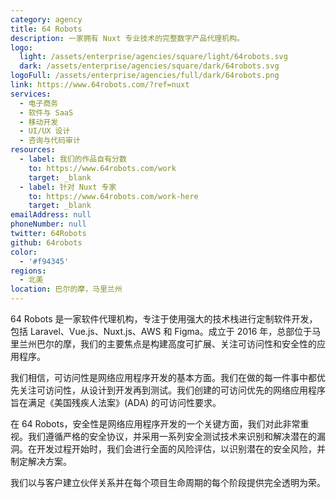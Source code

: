 ```yaml
---
category: agency
title: 64 Robots
description: 一家拥有 Nuxt 专业技术的完整数字产品代理机构。
logo:
  light: /assets/enterprise/agencies/square/light/64robots.svg
  dark: /assets/enterprise/agencies/square/dark/64robots.svg
logoFull: /assets/enterprise/agencies/full/dark/64robots.png
link: https://www.64robots.com/?ref=nuxt
services:
  - 电子商务
  - 软件与 SaaS
  - 移动开发
  - UI/UX 设计
  - 咨询与代码审计
resources:
  - label: 我们的作品自有分数
    to: https://www.64robots.com/work
    target: _blank
  - label: 针对 Nuxt 专家
    to: https://www.64robots.com/work-here
    target: _blank
emailAddress: null
phoneNumber: null
twitter: 64Robots
github: 64robots
color:
  - '#f94345'
regions:
  - 北美
location: 巴尔的摩，马里兰州
---
```


64 Robots 是一家软件代理机构，专注于使用强大的技术栈进行定制软件开发，包括 Laravel、Vue.js、Nuxt.js、AWS 和 Figma。成立于 2016 年，总部位于马里兰州巴尔的摩，我们的主要焦点是构建高度可扩展、关注可访问性和安全性的应用程序。

我们相信，可访问性是网络应用程序开发的基本方面。我们在做的每一件事中都优先关注可访问性，从设计到开发再到测试。我们创建的可访问优先的网络应用程序旨在满足《美国残疾人法案》(ADA) 的可访问性要求。

在 64 Robots，安全性是网络应用程序开发的一个关键方面，我们对此非常重视。我们遵循严格的安全协议，并采用一系列安全测试技术来识别和解决潜在的漏洞。在开发过程开始时，我们会进行全面的风险评估，以识别潜在的安全风险，并制定解决方案。

我们以与客户建立伙伴关系并在每个项目生命周期的每个阶段提供完全透明为荣。
